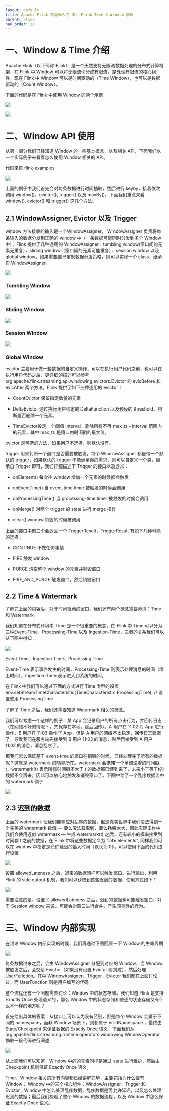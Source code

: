 ```yaml
---
layout: default
title: Apache Flink 零基础入门（6）：Flink Time & Window 解析
parent: Flink
nav_order: 20
---
```


# 一、Window & Time 介绍

Apache Flink（以下简称 Flink） 是一个天然支持无限流数据处理的分布式计算框架，在 Flink 中 Window 可以将无限流切分成有限流，是处理有限流的核心组件，现在 Flink 中 Window 可以是时间驱动的（Time Window），也可以是数据驱动的（Count Window）。

下面的代码是在 Flink 中使用 Window 的两个示例

![](../../assets/images/Flink/attachments/ApacheFlink零基础入门（6）：FlinkTime&Window解析_image_0.png)

![](../../assets/images/Flink/attachments/ApacheFlink零基础入门（6）：FlinkTime&Window解析_image_1.png)

# 二、Window API 使用

从第一部分我们已经知道 Window 的一些基本概念，以及相关 API，下面我们以一个实际例子来看看怎么使用 Window 相关的 API。

代码来自 flink-examples

![](../../assets/images/Flink/attachments/ApacheFlink零基础入门（6）：FlinkTime&Window解析_image_2.png)

上面的例子中我们首先会对每条数据进行时间抽取，然后进行 keyby，接着依次调用 window()，evictor(), trigger() 以及 maxBy()。下面我们重点来看 window(), evictor() 和 trigger() 这几个方法。

## 2.1 WindowAssigner, Evictor 以及 Trigger

window 方法接收的输入是一个WindowAssigner， WindowAssigner 负责将每条输入的数据分发到正确的 window 中（一条数据可能同时分发到多个 Window 中），Flink 提供了几种通用的 WindowAssigner：tumbling window(窗口间的元素无重复），sliding window（窗口间的元素可能重复），session window 以及 global window。如果需要自己定制数据分发策略，则可以实现一个 class，继承自 WindowAssigner。

![](../../assets/images/Flink/attachments/ApacheFlink零基础入门（6）：FlinkTime&Window解析_image_3.png)

### Tumbling Window

![](../../assets/images/Flink/attachments/ApacheFlink零基础入门（6）：FlinkTime&Window解析_image_4.png)

### Sliding Window

![](../../assets/images/Flink/attachments/ApacheFlink零基础入门（6）：FlinkTime&Window解析_image_5.png)

### Session Window

![](../../assets/images/Flink/attachments/ApacheFlink零基础入门（6）：FlinkTime&Window解析_image_6.png)

### Global Window

evictor 主要用于做一些数据的自定义操作，可以在执行用户代码之前，也可以在执行用户代码之后，更详细的描述可以参考 org.apache.flink.streaming.api.windowing.evictors.Evictor 的 evicBefore 和 evicAfter 两个方法。Flink 提供了如下三种通用的 evictor：

- CountEvictor 保留指定数量的元素

- DeltaEvictor 通过执行用户给定的 DeltaFunction 以及预设的 threshold，判断是否删除一个元素。

- TimeEvictor设定一个阈值 interval，删除所有不再 max_ts – interval 范围内的元素，其中 max_ts 是窗口内时间戳的最大值。

evictor 是可选的方法，如果用户不选择，则默认没有。

trigger 用来判断一个窗口是否需要被触发，每个 WindowAssigner 都自带一个默认的 trigger，如果默认的 trigger 不能满足你的需求，则可以自定义一个类，继承自 Trigger 即可，我们详细描述下 Trigger 的接口以及含义：

- onElement() 每次往 window 增加一个元素的时候都会触发

- onEventTime() 当 event-time timer 被触发的时候会调用

- onProcessingTime() 当 processing-time timer 被触发的时候会调用

- onMerge() 对两个 trigger 的 state 进行 merge 操作

- clear() window 销毁的时候被调用

上面的接口中前三个会返回一个 TriggerResult，TriggerResult 有如下几种可能的选择：

- CONTINUE 不做任何事情

- FIRE 触发 window

- PURGE 清空整个 window 的元素并销毁窗口

- FIRE_AND_PURGE 触发窗口，然后销毁窗口

## 2.2 Time & Watermark

了解完上面的内容后，对于时间驱动的窗口，我们还有两个概念需要澄清：Time 和 Watermark。

我们知道在分布式环境中 Time 是一个很重要的概念，在 Flink 中 Time 可以分为三种Event-Time，Processing-Time 以及 Ingestion-Time，三者的关系我们可以从下图中得知：

![](../../assets/images/Flink/attachments/ApacheFlink零基础入门（6）：FlinkTime&Window解析_image_7.png)

Event Time、Ingestion Time、Processing Time

Event-Time 表示事件发生的时间，Processing-Time 则表示处理消息的时间（墙上时间），Ingestion-Time 表示进入到系统的时间。

在 Flink 中我们可以通过下面的方式进行 Time 类型的设置env.setStreamTimeCharacteristic(TimeCharacteristic.ProcessingTime); // 设置使用 ProcessingTime

了解了 Time 之后，我们还需要知道 Watermark 相关的概念。

我们可以考虑一个这样的例子：某 App 会记录用户的所有点击行为，并回传日志（在网络不好的情况下，先保存在本地，延后回传）。A 用户在 11:02 对 App 进行操作，B 用户在 11:03 操作了 App，但是 A 用户的网络不太稳定，回传日志延迟了，导致我们在服务端先接受到 B 用户 11:03 的消息，然后再接受到 A 用户 11:02 的消息，消息乱序了。

那我们怎么保证基于 event-time 的窗口在销毁的时候，已经处理完了所有的数据呢？这就是 watermark 的功能所在。watermark 会携带一个单调递增的时间戳 t，watermark(t) 表示所有时间戳不大于 t 的数据都已经到来了，未来小于等于t的数据不会再来，因此可以放心地触发和销毁窗口了。下图中给了一个乱序数据流中的 watermark 例子

![](../../assets/images/Flink/attachments/ApacheFlink零基础入门（6）：FlinkTime&Window解析_image_8.png)

## 2.3 迟到的数据

上面的 watermark 让我们能够应对乱序的数据，但是真实世界中我们没法得到一个完美的 watermark 数值 — 要么没法获取到，要么耗费太大，因此实际工作中我们会使用近似 watermark — 生成 watermark(t) 之后，还有较小的概率接受到时间戳 t 之前的数据，在 Flink 中将这些数据定义为 “late elements”, 同样我们可以在 window 中指定是允许延迟的最大时间（默认为 0），可以使用下面的代码进行设置

![](../../assets/images/Flink/attachments/ApacheFlink零基础入门（6）：FlinkTime&Window解析_image_9.png)

设置 allowedLateness 之后，迟来的数据同样可以触发窗口，进行输出，利用 Flink 的 side output 机制，我们可以获取到这些迟到的数据，使用方式如下：

![](../../assets/images/Flink/attachments/ApacheFlink零基础入门（6）：FlinkTime&Window解析_image_10.png)

需要注意的是，设置了 allowedLateness 之后，迟到的数据也可能触发窗口，对于 Session window 来说，可能会对窗口进行合并，产生预期外的行为。

# 三、Window 内部实现

在讨论 Window 内部实现的时候，我们再通过下图回顾一下 Window 的生命周期

![](../../assets/images/Flink/attachments/ApacheFlink零基础入门（6）：FlinkTime&Window解析_image_11.png)

每条数据过来之后，会由 WindowAssigner 分配到对应的 Window，当 Window 被触发之后，会交给 Evictor（如果没有设置 Evictor 则跳过），然后处理 UserFunction。其中 WindowAssigner，Trigger，Evictor 我们都在上面讨论过，而 UserFunction 则是用户编写的代码。

整个流程还有一个问题需要讨论：Window 中的状态存储。我们知道 Flink 是支持 Exactly Once 处理语义的，那么 Window 中的状态存储和普通的状态存储又有什么不一样的地方呢？

首先给出具体的答案：从接口上可以认为没有区别，但是每个 Window 会属于不同的 namespace，而非 Window 场景下，则都属于 VoidNamespace ，最终由 State/Checkpoint 来保证数据的 Exactly Once 语义，下面我们从 org.apache.flink.streaming.runtime.operators.windowing.WindowOperator 摘取一段代码进行阐述

![](../../assets/images/Flink/attachments/ApacheFlink零基础入门（6）：FlinkTime&Window解析_image_12.png)

从上面我们可以知道，Window 中的的元素同样是通过 state 进行维护，然后由 Checkpoint 机制保证 Exactly Once 语义。

Time、Window 相关的所有内容都已经讲解完毕，主要包括为什么要有 Window； Window 中的三个核心组件：WindowAssigner、Trigger 和 Evictor；Window 中怎么处理乱序数据，乱序数据是否允许延迟，以及怎么处理迟到的数据；最后我们梳理了整个 Window 的数据流程，以及 Window 中怎么保证 Exactly Once 语义。